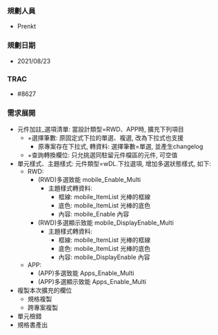 ### <div id="user">規劃人員</div>
* Prenkt

### <div id="updatedate">規劃日期</div>
* 2021/08/23

### <div id="trac">TRAC</div>
* #8627 

### <div id="requirement">需求展開</div>
* 元件加註_選項清單: 當設計類型=RWD、APP時, 擴充下列項目
    * +選擇筆數: 原固定式下拉的單選、複選, 改為下拉式也支援
        * 原專案存在下拉式, 轉資料: 選擇筆數=單選, 並產生changelog
    * +查詢轉換欄位: 只允挑選同駐留元件檔區的元件, 可空值
* 單元樣式、主題樣式: 元件類型=wDL.下拉選項, 增加多選狀態樣式, 如下:
    * RWD: 
        * (RWD)多選致能   mobile_Enable_Multi
            * 主題樣式轉資料: 
                * 框線: mobile_ItemList 光棒的框線
                * 底色: mobile_ItemList 光棒的底色
                * 內容: mobile_Enable 內容
        * (RWD)多選顯示致能 mobile_DisplayEnable_Multi
            * 主題樣式轉資料: 
                * 框線: mobile_ItemList 光棒的框線
                * 底色: mobile_ItemList 光棒的底色
                * 內容: mobile_DisplayEnable 內容
    * APP:  
        * (APP)多選致能     Apps_Enable_Multi
        * (APP)多選顯示致能 Apps_Enable_Multi
* 複製本次擴充的欄位
    * 規格複製
    * 跨專案複製
* 單元檢錯
* 規格書產出
    

